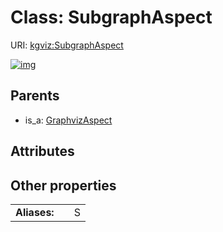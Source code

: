
# Class: SubgraphAspect




URI: [kgviz:SubgraphAspect](https://w3id.org/kgviz/SubgraphAspect)


[![img](https://yuml.me/diagram/nofunky;dir:TB/class/[GraphvizAspect]^-[SubgraphAspect],[GraphvizAspect])](https://yuml.me/diagram/nofunky;dir:TB/class/[GraphvizAspect]^-[SubgraphAspect],[GraphvizAspect])

## Parents

 *  is_a: [GraphvizAspect](GraphvizAspect.md)

## Attributes


## Other properties

|  |  |  |
| --- | --- | --- |
| **Aliases:** | | S |

